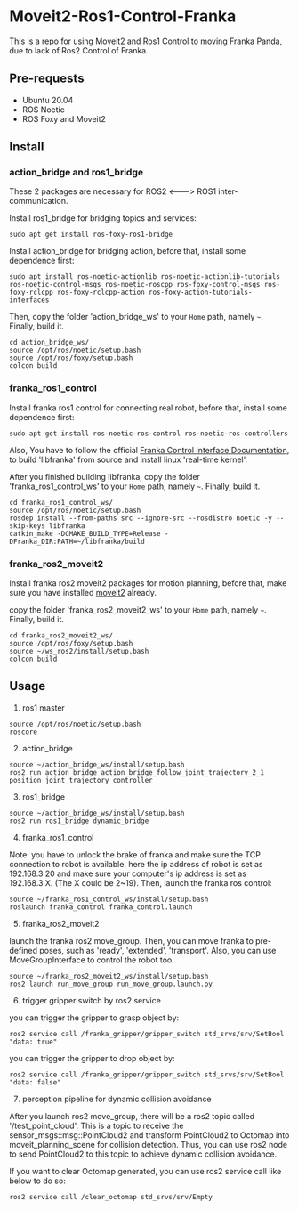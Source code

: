 # Moveit2-Ros1-Control-Franka
This is a repo for using Moveit2 and Ros1 Control to moving Franka Panda, due to lack of Ros2 Control of Franka.

## Pre-requests
 - Ubuntu 20.04
 - ROS Noetic
 - ROS Foxy and Moveit2

## Install
### action_bridge and ros1_bridge
These 2 packages are necessary for ROS2 <---> ROS1 inter-communication. 

Install ros1_bridge for bridging topics and services:
``````
sudo apt get install ros-foxy-ros1-bridge
``````
Install action_bridge for bridging action, before that, install some dependence first:
``````
sudo apt install ros-noetic-actionlib ros-noetic-actionlib-tutorials ros-noetic-control-msgs ros-noetic-roscpp ros-foxy-control-msgs ros-foxy-rclcpp ros-foxy-rclcpp-action ros-foxy-action-tutorials-interfaces
``````
Then, copy the folder 'action_bridge_ws' to your `Home` path, namely `~`. Finally, build it.
``````
cd action_bridge_ws/
source /opt/ros/noetic/setup.bash
source /opt/ros/foxy/setup.bash
colcon build
``````

### franka_ros1_control
Install franka ros1 control for connecting real robot, before that, install some dependence first:
``````
sudo apt get install ros-noetic-ros-control ros-noetic-ros-controllers
``````
Also, You have to follow the official [Franka Control Interface Documentation](https://frankaemika.github.io/docs/installation_linux.html#building-from-source), to build 'libfranka' from source and install linux 'real-time kernel'.

After you finished building libfranka, copy the folder 'franka_ros1_control_ws' to your `Home` path, namely `~`. Finally, build it.
``````
cd franka_ros1_control_ws/
source /opt/ros/noetic/setup.bash
rosdep install --from-paths src --ignore-src --rosdistro noetic -y --skip-keys libfranka
catkin_make -DCMAKE_BUILD_TYPE=Release -DFranka_DIR:PATH=~/libfranka/build
``````

### franka_ros2_moveit2
Install franka ros2 moveit2 packages for motion planning, before that, make sure you have installed [moveit2](https://moveit.ros.org/install-moveit2/source/) already.

copy the folder 'franka_ros2_moveit2_ws' to your `Home` path, namely `~`. Finally, build it.
``````
cd franka_ros2_moveit2_ws/
source /opt/ros/foxy/setup.bash
source ~/ws_ros2/install/setup.bash
colcon build
``````

## Usage
1. ros1 master
````
source /opt/ros/noetic/setup.bash
roscore
````
2. action_bridge
````
source ~/action_bridge_ws/install/setup.bash
ros2 run action_bridge action_bridge_follow_joint_trajectory_2_1 position_joint_trajectory_controller
````
3. ros1_bridge
````
source ~/action_bridge_ws/install/setup.bash
ros2 run ros1_bridge dynamic_bridge
````
4. franka_ros1_control  

Note: you have to unlock the brake of franka and make sure the TCP connection to robot is available. here the ip address of robot is set as 192.168.3.20 and make sure your computer's ip address is set as 192.168.3.X. (The X could be 2~19). Then, launch the franka ros control:
````
source ~/franka_ros1_control_ws/install/setup.bash
roslaunch franka_control franka_control.launch
````
5. franka_ros2_moveit2 

launch the franka ros2 move_group. Then, you can move franka to pre-defined poses, such as 'ready', 'extended', 'transport'. Also, you can use MoveGroupInterface to control the robot too.
````
source ~/franka_ros2_moveit2_ws/install/setup.bash
ros2 launch run_move_group run_move_group.launch.py
````
6. trigger gripper switch by ros2 service

you can trigger the gripper to grasp object by:
```` 
ros2 service call /franka_gripper/gripper_switch std_srvs/srv/SetBool "data: true"
````
you can trigger the gripper to drop object by:
```` 
ros2 service call /franka_gripper/gripper_switch std_srvs/srv/SetBool "data: false"
````

7. perception pipeline for dynamic collision avoidance  

After you launch ros2 move_group, there will be a ros2 topic called '/test_point_cloud'. This is a topic to receive the sensor_msgs::msg::PointCloud2 and transform PointCloud2 to Octomap into moveit_planning_scene for collision detection. Thus, you can use ros2 node to send PointCloud2 to this topic to achieve dynamic collision avoidance.  

If you want to clear Octomap generated, you can use ros2 service call like below to do so:
````
ros2 service call /clear_octomap std_srvs/srv/Empty
````

